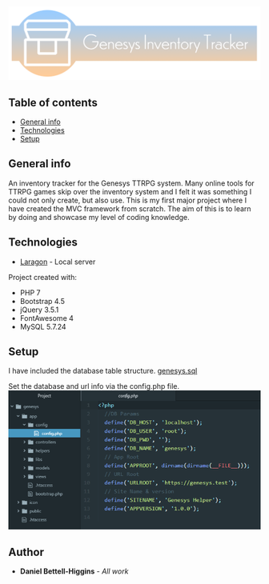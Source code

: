 ![Genesys Inventory Tracker](/public/img/project-logo.png)

## Table of contents
* [General info](#general-info)
* [Technologies](#technologies)
* [Setup](#setup)


## General info
An inventory tracker for the Genesys TTRPG system. Many online tools for TTRPG games skip over the inventory system and I felt it was something I could not only create, but also use.
This is my first major project where I have created the MVC framework from scratch. The aim of this is to learn by doing and showcase my level of coding knowledge.

## Technologies
* [Laragon](https://laragon.org/) - Local server

Project created with:
* PHP 7
* Bootstrap 4.5
* jQuery 3.5.1
* FontAwesome 4
* MySQL 5.7.24

## Setup
I have included the database table structure.
[genesys.sql](genesys.sql)

Set the database and url info via the config.php file.
![app > config > config.php](config-file.png)

## Author
* **Daniel Bettell-Higgins** - *All work*
